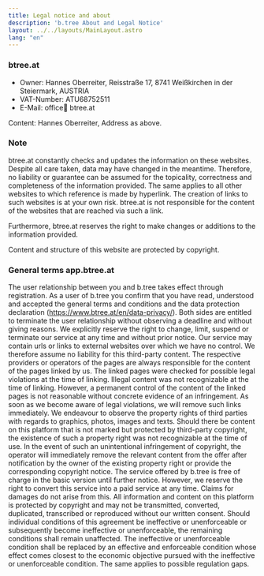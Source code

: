 ```yaml
---
title: Legal notice and about
description: 'b.tree About and Legal Notice'
layout: ../../layouts/MainLayout.astro
lang: "en"
---
```


### btree.at

- Owner: Hannes Oberreiter, Reisstraße 17, 8741 Weißkirchen in der Steiermark, AUSTRIA
- VAT-Number: ATU68752511
- E-Mail: office:e-mail: btree.at

Content: Hannes Oberreiter, Address as above.

### Note

btree.at constantly checks and updates the information on these websites. Despite all care taken, data may have changed in the meantime. Therefore, no liability or guarantee can be assumed for the topicality, correctness and completeness of the information provided. The same applies to all other websites to which reference is made by hyperlink. The creation of links to such websites is at your own risk. btree.at is not responsible for the content of the websites that are reached via such a link.

Furthermore, btree.at reserves the right to make changes or additions to the information provided.

Content and structure of this website are protected by copyright.

### General terms app.btree.at

The user relationship between you and b.tree takes effect through registration. As a user of b.tree you confirm that you have read, understood and accepted the general terms and conditions and the data protection declaration (<https://www.btree.at/en/data-privacy/>). Both sides are entitled to terminate the user relationship without observing a deadline and without giving reasons. We explicitly reserve the right to change, limit, suspend or terminate our service at any time and without prior notice. Our service may contain urls or links to external websites over which we have no control. We therefore assume no liability for this third-party content. The respective providers or operators of the pages are always responsible for the content of the pages linked by us. The linked pages were checked for possible legal violations at the time of linking. Illegal content was not recognizable at the time of linking. However, a permanent control of the content of the linked pages is not reasonable without concrete evidence of an infringement. As soon as we become aware of legal violations, we will remove such links immediately. We endeavour to observe the property rights of third parties with regards to graphics, photos, images and texts. Should there be content on this platform that is not marked but protected by third-party copyright, the existence of such a property right was not recognizable at the time of use. In the event of such an unintentional infringement of copyright, the operator will immediately remove the relevant content from the offer after notification by the owner of the existing property right or provide the corresponding copyright notice. The service offered by b.tree is free of charge in the basic version until further notice. However, we reserve the right to convert this service into a paid service at any time. Claims for damages do not arise from this. All information and content on this platform is protected by copyright and may not be transmitted, converted, duplicated, transcribed or reproduced without our written consent. Should individual conditions of this agreement be ineffective or unenforceable or subsequently become ineffective or unenforceable, the remaining conditions shall remain unaffected. The ineffective or unenforceable condition shall be replaced by an effective and enforceable condition whose effect comes closest to the economic objective pursued with the ineffective or unenforceable condition. The same applies to possible regulation gaps.
